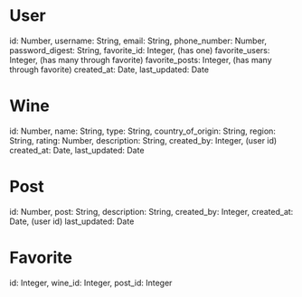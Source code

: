 # User
id: Number,
username: String,
email: String,
phone_number: Number,
password_digest: String,
favorite_id: Integer, (has one)
favorite_users: Integer, (has many through favorite)
favorite_posts: Integer, (has many through favorite)
created_at: Date,
last_updated: Date

# Wine
id: Number,
name: String,
type: String,
country_of_origin: String,
region: String,
rating: Number,
description: String,
created_by: Integer, (user id)
created_at: Date,
last_updated: Date

# Post
id: Number,
post: String,
description: String,
created_by: Integer,
created_at: Date, (user id)
last_updated: Date

# Favorite
id: Integer,
wine_id: Integer,
post_id: Integer
